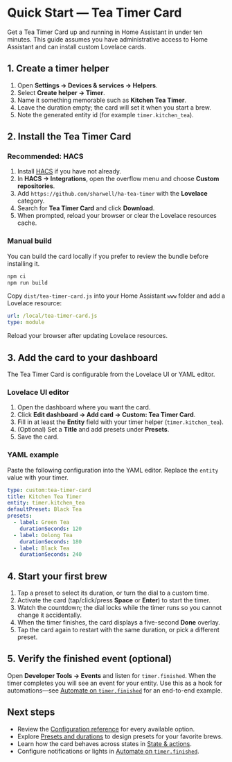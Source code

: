 # Quick Start — Tea Timer Card

Get a Tea Timer Card up and running in Home Assistant in under ten minutes. This guide assumes you
have administrative access to Home Assistant and can install custom Lovelace cards.

## 1. Create a timer helper

1. Open **Settings → Devices & services → Helpers**.
2. Select **Create helper → Timer**.
3. Name it something memorable such as **Kitchen Tea Timer**.
4. Leave the duration empty; the card will set it when you start a brew.
5. Note the generated entity id (for example `timer.kitchen_tea`).

## 2. Install the Tea Timer Card

### Recommended: HACS

1. Install [HACS](https://hacs.xyz/docs/setup/download/) if you have not already.
2. In **HACS → Integrations**, open the overflow menu and choose **Custom repositories**.
3. Add `https://github.com/sharwell/ha-tea-timer` with the **Lovelace** category.
4. Search for **Tea Timer Card** and click **Download**.
5. When prompted, reload your browser or clear the Lovelace resources cache.

### Manual build

You can build the card locally if you prefer to review the bundle before installing it.

```bash
npm ci
npm run build
```

Copy `dist/tea-timer-card.js` into your Home Assistant `www` folder and add a Lovelace resource:

```yaml
url: /local/tea-timer-card.js
type: module
```

Reload your browser after updating Lovelace resources.

## 3. Add the card to your dashboard

The Tea Timer Card is configurable from the Lovelace UI or YAML editor.

### Lovelace UI editor

1. Open the dashboard where you want the card.
2. Click **Edit dashboard → Add card → Custom: Tea Timer Card**.
3. Fill in at least the **Entity** field with your timer helper (`timer.kitchen_tea`).
4. (Optional) Set a **Title** and add presets under **Presets**.
5. Save the card.

### YAML example

Paste the following configuration into the YAML editor. Replace the `entity` value with your timer.

```yaml
type: custom:tea-timer-card
title: Kitchen Tea Timer
entity: timer.kitchen_tea
defaultPreset: Black Tea
presets:
  - label: Green Tea
    durationSeconds: 120
  - label: Oolong Tea
    durationSeconds: 180
  - label: Black Tea
    durationSeconds: 240
```

## 4. Start your first brew

1. Tap a preset to select its duration, or turn the dial to a custom time.
2. Activate the card (tap/click/press **Space** or **Enter**) to start the timer.
3. Watch the countdown; the dial locks while the timer runs so you cannot change it accidentally.
4. When the timer finishes, the card displays a five-second **Done** overlay.
5. Tap the card again to restart with the same duration, or pick a different preset.

## 5. Verify the finished event (optional)

Open **Developer Tools → Events** and listen for `timer.finished`. When the timer completes you will
see an event for your entity. Use this as a hook for automations—see
[Automate on `timer.finished`](automations/finished.md) for an end-to-end example.

## Next steps

- Review the [Configuration reference](configuration-reference.md) for every available option.
- Explore [Presets and durations](presets-and-durations.md) to design presets for your favorite
  brews.
- Learn how the card behaves across states in [State & actions](state-and-actions.md).
- Configure notifications or lights in [Automate on `timer.finished`](automations/finished.md).
